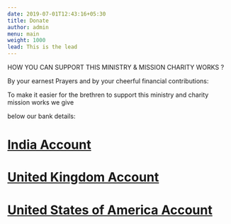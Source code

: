 ```yaml
---
date: 2019-07-01T12:43:16+05:30
title: Donate
author: admin
menu: main
weight: 1000
lead: This is the lead 
---
```

HOW YOU CAN SUPPORT THIS MINISTRY & MISSION CHARITY WORKS ?

By your earnest Prayers and by your cheerful financial contributions:

To make it easier for the brethren to support this ministry and charity mission works we give

below our bank details:
 
 
<a href="http://www.israelrajappah.com/indiaac"><h1>India Account</a></h1> 
 
<a href="ukac"><h1>United Kingdom Account</h1></a>

<a href="usaac"><h1>United States of America Account</h1></a>
